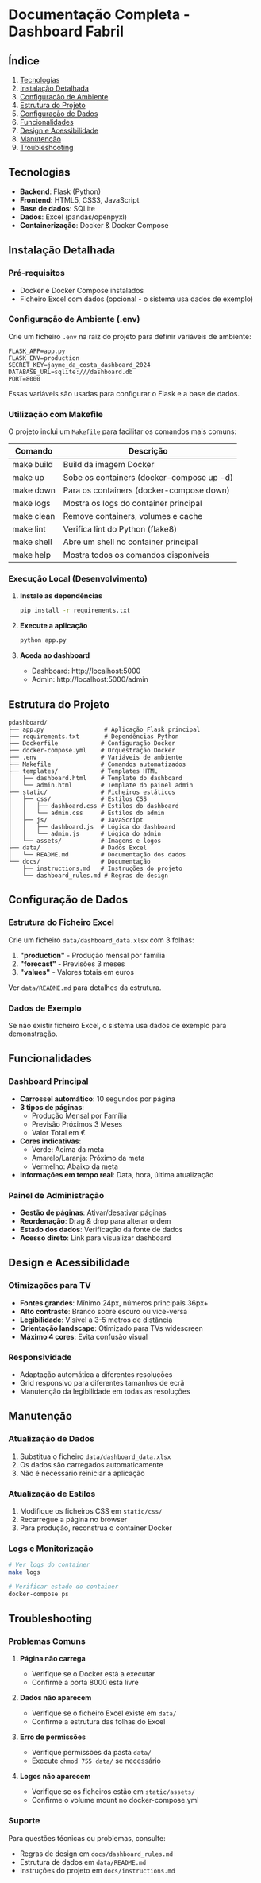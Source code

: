 # Documentação Completa - Dashboard Fabril

## Índice

1. [Tecnologias](#tecnologias)
2. [Instalação Detalhada](#instalação-detalhada)
3. [Configuração de Ambiente](#configuração-de-ambiente)
4. [Estrutura do Projeto](#estrutura-do-projeto)
5. [Configuração de Dados](#configuração-de-dados)
6. [Funcionalidades](#funcionalidades)
7. [Design e Acessibilidade](#design-e-acessibilidade)
8. [Manutenção](#manutenção)
9. [Troubleshooting](#troubleshooting)

## Tecnologias

- **Backend**: Flask (Python)
- **Frontend**: HTML5, CSS3, JavaScript
- **Base de dados**: SQLite
- **Dados**: Excel (pandas/openpyxl)
- **Containerização**: Docker & Docker Compose

## Instalação Detalhada

### Pré-requisitos

- Docker e Docker Compose instalados
- Ficheiro Excel com dados (opcional - o sistema usa dados de exemplo)

### Configuração de Ambiente (.env)

Crie um ficheiro `.env` na raiz do projeto para definir variáveis de ambiente:

```
FLASK_APP=app.py
FLASK_ENV=production
SECRET_KEY=jayme_da_costa_dashboard_2024
DATABASE_URL=sqlite:///dashboard.db
PORT=8000
```

Essas variáveis são usadas para configurar o Flask e a base de dados.

### Utilização com Makefile

O projeto inclui um `Makefile` para facilitar os comandos mais comuns:

| Comando         | Descrição                                              |
|-----------------|-------------------------------------------------------|
| make build      | Build da imagem Docker                                 |
| make up         | Sobe os containers (docker-compose up -d)             |
| make down       | Para os containers (docker-compose down)               |
| make logs       | Mostra os logs do container principal                  |
| make clean      | Remove containers, volumes e cache                     |
| make lint       | Verifica lint do Python (flake8)                       |
| make shell      | Abre um shell no container principal                   |
| make help       | Mostra todos os comandos disponíveis                   |

### Execução Local (Desenvolvimento)

1. **Instale as dependências**
   ```bash
   pip install -r requirements.txt
   ```

2. **Execute a aplicação**
   ```bash
   python app.py
   ```

3. **Aceda ao dashboard**
   - Dashboard: http://localhost:5000
   - Admin: http://localhost:5000/admin

## Estrutura do Projeto

```
pdashboard/
├── app.py                 # Aplicação Flask principal
├── requirements.txt       # Dependências Python
├── Dockerfile            # Configuração Docker
├── docker-compose.yml    # Orquestração Docker
├── .env                  # Variáveis de ambiente
├── Makefile              # Comandos automatizados
├── templates/            # Templates HTML
│   ├── dashboard.html    # Template do dashboard
│   └── admin.html        # Template do painel admin
├── static/               # Ficheiros estáticos
│   ├── css/              # Estilos CSS
│   │   ├── dashboard.css # Estilos do dashboard
│   │   └── admin.css     # Estilos do admin
│   ├── js/               # JavaScript
│   │   ├── dashboard.js  # Lógica do dashboard
│   │   └── admin.js      # Lógica do admin
│   └── assets/           # Imagens e logos
├── data/                 # Dados Excel
│   └── README.md         # Documentação dos dados
└── docs/                 # Documentação
    ├── instructions.md   # Instruções do projeto
    └── dashboard_rules.md # Regras de design
```

## Configuração de Dados

### Estrutura do Ficheiro Excel

Crie um ficheiro `data/dashboard_data.xlsx` com 3 folhas:

1. **"production"** - Produção mensal por família
2. **"forecast"** - Previsões 3 meses
3. **"values"** - Valores totais em euros

Ver `data/README.md` para detalhes da estrutura.

### Dados de Exemplo

Se não existir ficheiro Excel, o sistema usa dados de exemplo para demonstração.

## Funcionalidades

### Dashboard Principal

- **Carrossel automático**: 10 segundos por página
- **3 tipos de páginas**:
  - Produção Mensal por Família
  - Previsão Próximos 3 Meses
  - Valor Total em €
- **Cores indicativas**:
  - Verde: Acima da meta
  - Amarelo/Laranja: Próximo da meta
  - Vermelho: Abaixo da meta
- **Informações em tempo real**: Data, hora, última atualização

### Painel de Administração

- **Gestão de páginas**: Ativar/desativar páginas
- **Reordenação**: Drag & drop para alterar ordem
- **Estado dos dados**: Verificação da fonte de dados
- **Acesso direto**: Link para visualizar dashboard

## Design e Acessibilidade

### Otimizações para TV

- **Fontes grandes**: Mínimo 24px, números principais 36px+
- **Alto contraste**: Branco sobre escuro ou vice-versa
- **Legibilidade**: Visível a 3-5 metros de distância
- **Orientação landscape**: Otimizado para TVs widescreen
- **Máximo 4 cores**: Evita confusão visual

### Responsividade

- Adaptação automática a diferentes resoluções
- Grid responsivo para diferentes tamanhos de ecrã
- Manutenção da legibilidade em todas as resoluções

## Manutenção

### Atualização de Dados

1. Substitua o ficheiro `data/dashboard_data.xlsx`
2. Os dados são carregados automaticamente
3. Não é necessário reiniciar a aplicação

### Atualização de Estilos

1. Modifique os ficheiros CSS em `static/css/`
2. Recarregue a página no browser
3. Para produção, reconstrua o container Docker

### Logs e Monitorização

```bash
# Ver logs do container
make logs

# Verificar estado do container
docker-compose ps
```

## Troubleshooting

### Problemas Comuns

1. **Página não carrega**
   - Verifique se o Docker está a executar
   - Confirme a porta 8000 está livre

2. **Dados não aparecem**
   - Verifique se o ficheiro Excel existe em `data/`
   - Confirme a estrutura das folhas do Excel

3. **Erro de permissões**
   - Verifique permissões da pasta `data/`
   - Execute `chmod 755 data/` se necessário

4. **Logos não aparecem**
   - Verifique se os ficheiros estão em `static/assets/`
   - Confirme o volume mount no docker-compose.yml

### Suporte

Para questões técnicas ou problemas, consulte:
- Regras de design em `docs/dashboard_rules.md`
- Estrutura de dados em `data/README.md`
- Instruções do projeto em `docs/instructions.md` 